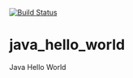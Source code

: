 [![Build Status](https://travis-ci.org/reyesruiz/java_hello_world.svg?branch=master)](https://travis-ci.org/reyesruiz/java_hello_world)

# java_hello_world
Java Hello World
